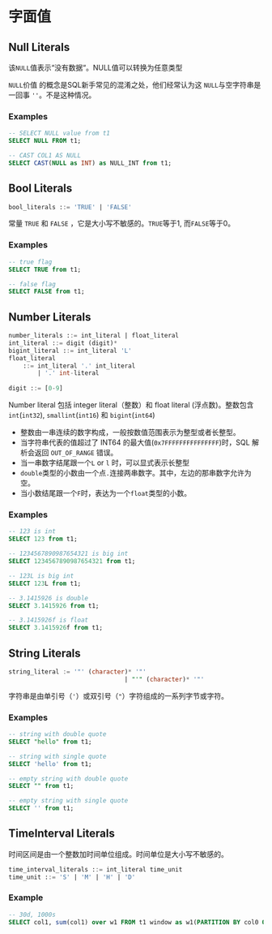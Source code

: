 # 字面值

## Null Literals

该`NULL`值表示“没有数据“。NULL值可以转换为任意类型

`NULL`价值 的概念是SQL新手常见的混淆之处，他们经常认为这 `NULL`与空字符串是一回事 `''`。不是这种情况。

### Examples

```SQL
-- SELECT NULL value from t1
SELECT NULL FROM t1;

-- CAST COL1 AS NULL
SELECT CAST(NULL as INT) as NULL_INT from t1;
```

## Bool Literals

```sql
bool_literals ::= 'TRUE' | 'FALSE'
```

常量 `TRUE` 和 `FALSE` ，它是大小写不敏感的。`TRUE`等于1, 而`FALSE`等于0。

### Examples

```SQL
-- true flag
SELECT TRUE from t1;

-- false flag
SELECT FALSE from t1;
```

## Number Literals

```sql
number_literals ::= int_literal | float_literal
int_literal ::= digit (digit)*
bigint_literal ::= int_literal 'L'
float_literal 
	::= int_literal '.' int_literal
		| '.' int-literal
		
digit ::= [0-9]
```

Number literal 包括 integer literal（整数）和 float literal (浮点数)。整数包含`int`(`int32`), `smallint`(`int16`) 和 `bigint`(`int64`)

- 整数由一串连续的数字构成，一般按数值范围表示为整型或者长整型。
- 当字符串代表的值超过了 INT64 的最大值(`0x7FFFFFFFFFFFFFFF`)时，SQL 解析会返回 `OUT_OF_RANGE` 错误。
- 当一串数字结尾跟一个`L` or `l` 时，可以显式表示长整型
- `double`类型的小数由一个点`.`连接两串数字。其中，左边的那串数字允许为空。
- 当小数结尾跟一个`F`时，表达为一个`float`类型的小数。

### Examples

```SQL
-- 123 is int
SELECT 123 from t1;

-- 1234567890987654321 is big int
SELECT 1234567890987654321 from t1;

-- 123L is big int
SELECT 123L from t1;

-- 3.1415926 is double
SELECT 3.1415926 from t1;

-- 3.1415926f is float
SELECT 3.1415926f from t1;
```

## String Literals

```sql
string_literal := '"' (character)* '"'
								| "'" (character)* '"'
```

字符串是由单引号（`'`）或双引号（`"`）字符组成的一系列字节或字符。

### Examples

```SQL
-- string with double quote
SELECT "hello" from t1;

-- string with single quote
SELECT 'hello' from t1;

-- empty string with double quote
SELECT "" from t1;

-- empty string with single quote
SELECT '' from t1;


```

## TimeInterval Literals

时间区间是由一个整数加时间单位组成。时间单位是大小写不敏感的。

```sql
time_interval_literals ::= int_literal time_unit
time_unit ::= 'S' | 'M' | 'H' | 'D'
```

### Example

```sql
-- 30d, 1000s
SELECT col1, sum(col1) over w1 FROM t1 window as w1(PARTITION BY col0 ORDER BY std_time ROWS_RANGE BETWEEN 30d PRECEDING AND 1000s PRECEDING);
```

